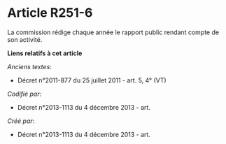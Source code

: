 # Article R251-6

La commission rédige chaque année le rapport public rendant compte de son activité.

**Liens relatifs à cet article**

_Anciens textes_:

  - Décret n°2011-877 du 25 juillet 2011 - art. 5, 4° (VT)

_Codifié par_:

  - Décret n°2013-1113 du 4 décembre 2013 - art.

_Créé par_:

  - Décret n°2013-1113 du 4 décembre 2013 - art.
